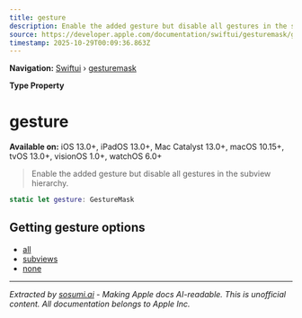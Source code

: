 ```yaml
---
title: gesture
description: Enable the added gesture but disable all gestures in the subview hierarchy.
source: https://developer.apple.com/documentation/swiftui/gesturemask/gesture
timestamp: 2025-10-29T00:09:36.863Z
---
```


**Navigation:** [Swiftui](/documentation/swiftui) › [gesturemask](/documentation/swiftui/gesturemask)

**Type Property**

# gesture

**Available on:** iOS 13.0+, iPadOS 13.0+, Mac Catalyst 13.0+, macOS 10.15+, tvOS 13.0+, visionOS 1.0+, watchOS 6.0+

> Enable the added gesture but disable all gestures in the subview hierarchy.

```swift
static let gesture: GestureMask
```

## Getting gesture options

- [all](/documentation/swiftui/gesturemask/all)
- [subviews](/documentation/swiftui/gesturemask/subviews)
- [none](/documentation/swiftui/gesturemask/none)

---

*Extracted by [sosumi.ai](https://sosumi.ai) - Making Apple docs AI-readable.*
*This is unofficial content. All documentation belongs to Apple Inc.*
